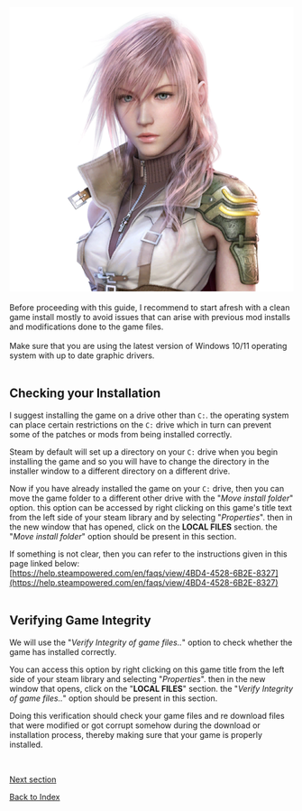 ![img](images/prerequisites/chr_pre_img.png)
<br><br>
Before proceeding with this guide, I recommend to start afresh with a clean game install mostly to avoid issues that can arise with previous mod installs and modifications done to the game files.
<br><br>Make sure that you are using the latest version of Windows 10/11 operating system with up to date graphic drivers.
<br><br>

## Checking your Installation
I suggest installing the game on a drive other than ``C:``. the operating system can place certain restrictions on the ``C:`` drive which in turn can prevent some of the patches or mods from being installed correctly.

Steam by default will set up a directory on your ``C:`` drive when you begin installing the game and so you will have to change the directory in the installer window to a different directory on a different drive.

Now if you have already installed the game on your ``C:`` drive, then you can move the game folder to a different other drive with the "*Move install folder*" option. this option can be accessed by right clicking on this game's title text from the left side of your steam library and by selecting "*Properties*". then in the new window that has opened, click on the **LOCAL FILES** section. the "*Move install folder*" option should be present in this section.

If something is not clear, then you can refer to the instructions given in this page linked below:
<br>[https://help.steampowered.com/en/faqs/view/4BD4-4528-6B2E-8327](https://help.steampowered.com/en/faqs/view/4BD4-4528-6B2E-8327)
<br><br>

## Verifying Game Integrity
We will use the "*Verify Integrity of game files..*" option to check whether the game has installed correctly.

You can access this option by right clicking on this game title from the left side of your steam library and selecting "_Properties_". then in the new window that opens, click on the "**LOCAL FILES**" section. the "_Verify Integrity of game files.._" option should be present in this section.

Doing this verification should check your game files and re download files that were modified or got corrupt somehow during the download or installation process, thereby making sure that your game is properly installed.

<br>

[Next section](problems.md)

[Back to Index](index.md)    
